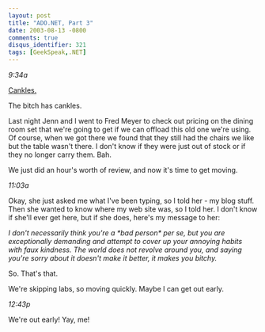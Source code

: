 ```yaml
---
layout: post
title: "ADO.NET, Part 3"
date: 2003-08-13 -0800
comments: true
disqus_identifier: 321
tags: [GeekSpeak,.NET]
---
```

*9:34a*
 
[Cankles.](http://stupidcollegekid.tripod.com/thestupidcollegekid/id29.html)
 
 The bitch has cankles.
 
 Last night Jenn and I went to Fred Meyer to check out pricing on the
dining room set that we're going to get if we can offload this old one
we're using. Of course, when we got there we found that they still had
the chairs we like but the table wasn't there. I don't know if they were
just out of stock or if they no longer carry them. Bah.
 
 We just did an hour's worth of review, and now it's time to get
moving.
 
 *11:03a*
 
 Okay, she just asked me what I've been typing, so I told her - my blog
stuff. Then she wanted to know where my web site was, so I told her. I
don't know if she'll ever get here, but if she does, here's my message
to her:
 
 *I don't necessarily think you're a \*bad person\* per se, but you are
exceptionally demanding and attempt to cover up your annoying habits
with faux kindness. The world does not revolve around you, and saying
you're sorry about it doesn't make it better, it makes you bitchy.*
 
 So. That's that.
 
 We're skipping labs, so moving quickly. Maybe I can get out early.
 
 *12:43p*
 
 We're out early! Yay, me!
